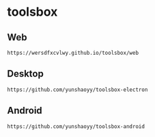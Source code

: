 # toolsbox
## Web
```
https://wersdfxcvlwy.github.io/toolsbox/web
```
## Desktop
```
https://github.com/yunshaoyy/toolsbox-electron
```
## Android
```
https://github.com/yunshaoyy/toolsbox-android
```
